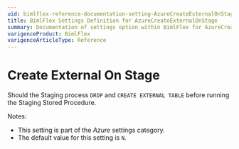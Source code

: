 ```yaml
---
uid: bimlflex-reference-documentation-setting-AzureCreateExternalOnStage
title: BimlFlex Settings Definition for AzureCreateExternalOnStage
summary: Documentation of settings option within BimlFlex for AzureCreateExternalOnStage
varigenceProduct: BimlFlex
varigenceArticleType: Reference
---
```


# Create External On Stage

Should the Staging process `DROP` and `CREATE EXTERNAL TABLE` before running the Staging Stored Procedure.

Notes:

* This setting is part of the *Azure* settings category.
* The default value for this setting is `N`.
